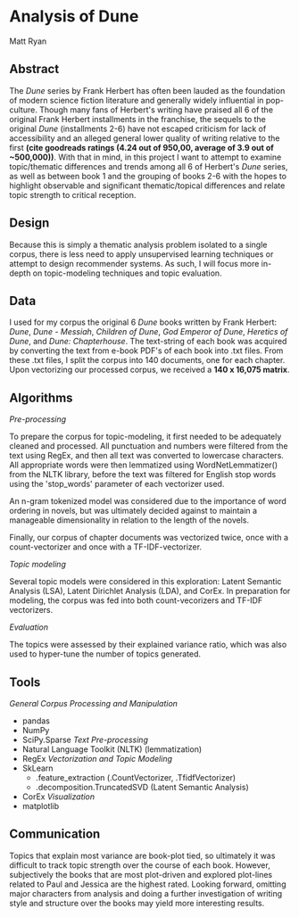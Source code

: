 # Analysis of Dune
Matt Ryan

## Abstract

The *Dune* series by Frank Herbert has often been lauded as the foundation of modern science fiction literature and generally widely influential in pop-culture. Though many fans of Herbert's writing have praised all 6 of the original Frank Herbert installments in the franchise, the sequels to the original *Dune* (installments 2-6) have not escaped criticism for lack of accessibility and an alleged general lower quality of writing relative to the first **(cite goodreads ratings (4.24 out of 950,00, average of 3.9 out of ~500,000))**. With that in mind, in this project I want to attempt to examine topic/thematic differences and trends among all 6 of Herbert's *Dune* series, as well as between book 1 and the grouping of books 2-6 with the hopes to highlight observable and significant thematic/topical differences and relate topic strength to critical reception.

## Design

Because this is simply a thematic analysis problem isolated to a single corpus, there is less need to apply unsupervised learning techniques or attempt to design recommender systems. As such, I will focus more in-depth on topic-modeling techniques and topic evaluation. 


## Data

I used for my corpus the original 6 *Dune* books written by Frank Herbert: *Dune*, *Dune - Messiah*, *Children of Dune*, *God Emperor of Dune*, *Heretics of Dune*, and *Dune: Chapterhouse*. The text-string of each book was acquired by converting the text from e-book PDF's of each book into .txt files.  From these .txt files, I split the corpus into 140 documents, one for each chapter. Upon vectorizing our processed corpus, we received a **140 x 16,075 matrix**. 

## Algorithms


*Pre-processing*

To prepare the corpus for topic-modeling, it first needed to be adequately cleaned and processed. All punctuation and numbers were filtered from the text using RegEx, and then all text was converted to lowercase characters. All appropriate words were then lemmatized using WordNetLemmatizer() from the NLTK library, before the text was filtered for English stop words using the 'stop_words' parameter of each vectorizer used. 

An n-gram tokenized model was considered due to the importance of word ordering in novels, but was ultimately decided against to maintain a manageable dimensionality in relation to the length of the novels.

Finally, our corpus of chapter documents was vectorized twice, once with a count-vectorizer and once with a TF-IDF-vectorizer.

*Topic modeling*

Several topic models were considered in this exploration: Latent Semantic Analysis (LSA), Latent Dirichlet Analysis (LDA), and CorEx. In preparation for modeling, the corpus was fed into both count-vecorizers and TF-IDF vectorizers. 

*Evaluation*

The topics were assessed by their explained variance ratio, which was also used to hyper-tune the number of topics generated.




## Tools
*General Corpus Processing and Manipulation*
- pandas 
- NumPy
- SciPy.Sparse 
*Text Pre-processing*
- Natural Language Toolkit (NLTK) (lemmatization)
- RegEx
*Vectorization and Topic Modeling*
- SkLearn
  - .feature_extraction (.CountVectorizer, .TfidfVectorizer)
  - .decomposition.TruncatedSVD (Latent Semantic Analysis)
- CorEx
*Visualization*
- matplotlib


## Communication

Topics that explain most variance are book-plot tied, so ultimately it was difficult to track topic strength over the course of each book. However, subjectively the books that are most plot-driven and explored plot-lines related to Paul and Jessica are the highest rated. Looking forward, omitting major characters from analysis and doing a further investigation of writing style and structure over the books may yield more interesting results.

